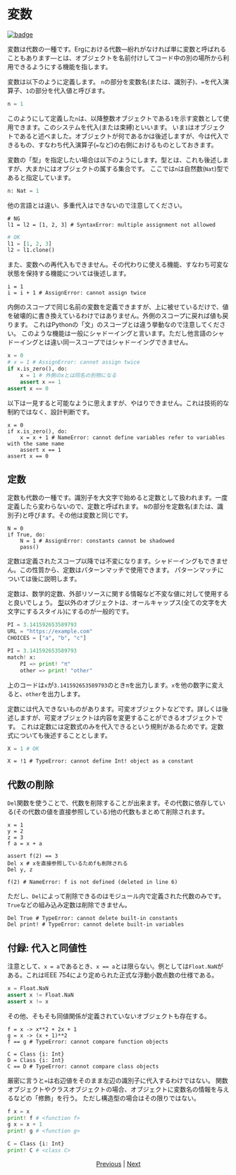 # 変数

[![badge](https://img.shields.io/endpoint.svg?url=https%3A%2F%2Fgezf7g7pd5.execute-api.ap-northeast-1.amazonaws.com%2Fdefault%2Fsource_up_to_date%3Fowner%3Derg-lang%26repos%3Derg%26ref%3Dmain%26path%3Ddoc/EN/syntax/02_name.md%26commit_hash%3D14b0c449efc9e9da3e10a09c912a960ecfaf1c9d)](https://gezf7g7pd5.execute-api.ap-northeast-1.amazonaws.com/default/source_up_to_date?owner=erg-lang&repos=erg&ref=main&path=doc/EN/syntax/02_name.md&commit_hash=14b0c449efc9e9da3e10a09c912a960ecfaf1c9d)

変数は代数の一種です。Ergにおける代数―紛れがなければ単に変数と呼ばれることもあります―とは、オブジェクトを名前付けしてコード中の別の場所から利用できるようにする機能を指します。

変数は以下のように定義します。
`n`の部分を変数名(または、識別子)、`=`を代入演算子、`1`の部分を代入値と呼びます。

```python
n = 1
```

このようにして定義した`n`は、以降整数オブジェクトである`1`を示す変数として使用できます。このシステムを代入(または束縛)といいます。
いま`1`はオブジェクトであると述べました。オブジェクトが何であるかは後述しますが、今は代入できるもの、すなわち代入演算子(`=`など)の右側におけるものとしておきます。

変数の「型」を指定したい場合は以下のようにします。型とは、これも後述しますが、大まかにはオブジェクトの属する集合です。
ここでは`n`は自然数(`Nat`)型であると指定しています。

```python
n: Nat = 1
```

他の言語とは違い、多重代入はできないので注意してください。

```python,compile_fail
# NG
l1 = l2 = [1, 2, 3] # SyntaxError: multiple assignment not allowed
```

```python
# OK
l1 = [1, 2, 3]
l2 = l1.clone()
```

また、変数への再代入もできません。その代わりに使える機能、すなわち可変な状態を保持する機能については後述します。

```python,compile_fail
i = 1
i = i + 1 # AssignError: cannot assign twice
```

内側のスコープで同じ名前の変数を定義できますが、上に被せているだけで、値を破壊的に書き換えているわけではありません。外側のスコープに戻れば値も戻ります。
これはPythonの「文」のスコープとは違う挙動なので注意してください。
このような機能は一般にシャドーイングと言います。ただし他言語のシャドーイングとは違い同一スコープではシャドーイングできません。

```python
x = 0
# x = 1 # AssignError: cannot assign twice
if x.is_zero(), do:
    x = 1 # 外側のxとは同名の別物になる
    assert x == 1
assert x == 0
```

以下は一見すると可能なように思えますが、やはりできません。これは技術的な制約ではなく、設計判断です。

```python,compile_fail
x = 0
if x.is_zero(), do:
    x = x + 1 # NameError: cannot define variables refer to variables with the same name
    assert x == 1
assert x == 0
```

## 定数

定数も代数の一種です。識別子を大文字で始めると定数として扱われます。一度定義したら変わらないので、定数と呼ばれます。
`N`の部分を定数名(または、識別子)と呼びます。その他は変数と同じです。

```python,compile_fail
N = 0
if True, do:
    N = 1 # AssignError: constants cannot be shadowed
    pass()
```

定数は定義されたスコープ以降では不変になります。シャドーイングもできません。この性質から、定数はパターンマッチで使用できます。
パターンマッチについては後に説明します。

定数は、数学的定数、外部リソースに関する情報など不変な値に対して使用すると良いでしょう。
[型](./type/01_type_system.md)以外のオブジェクトは、オールキャップス(全ての文字を大文字にするスタイル)にするのが一般的です。

```python
PI = 3.141592653589793
URL = "https://example.com"
CHOICES = ["a", "b", "c"]
```

```python
PI = 3.141592653589793
match! x:
    PI => print! "π"
    other => print! "other"
```

上のコードは`x`が`3.141592653589793`のとき`π`を出力します。`x`を他の数字に変えると、`other`を出力します。

定数には代入できないものがあります。可変オブジェクトなどです。詳しくは後述しますが、可変オブジェクトは内容を変更することができるオブジェクトです。
これは定数には定数式のみを代入できるという規則があるためです。定数式についても後述することとします。

```python
X = 1 # OK
```

```python,compile_fail
X = !1 # TypeError: cannot define Int! object as a constant
```

## 代数の削除

`Del`関数を使うことで、代数を削除することが出来ます。その代数に依存している(その代数の値を直接参照している)他の代数もまとめて削除されます。

```python,compile_fail
x = 1
y = 2
z = 3
f a = x + a

assert f(2) == 3
Del x # xを直接参照しているためfも削除される
Del y, z

f(2) # NameError: f is not defined (deleted in line 6)
```

ただし、`Del`によって削除できるのはモジュール内で定義された代数のみです。`True`などの組み込み定数は削除できません。

```python,compile_fail
Del True # TypeError: cannot delete built-in constants
Del print! # TypeError: cannot delete built-in variables
```

## 付録: 代入と同値性

注意として、`x = a`であるとき、`x == a`とは限らない。例としては`Float.NaN`がある。これはIEEE 754により定められた正式な浮動小数点数の仕様である。

```python
x = Float.NaN
assert x != Float.NaN
assert x != x
```

その他、そもそも同値関係が定義されていないオブジェクトも存在する。

```python,compile_fail
f = x -> x**2 + 2x + 1
g = x -> (x + 1)**2
f == g # TypeError: cannot compare function objects

C = Class {i: Int}
D = Class {i: Int}
C == D # TypeError: cannot compare class objects
```

厳密に言うと`=`は右辺値をそのまま左辺の識別子に代入するわけではない。
関数オブジェクトやクラスオブジェクトの場合、オブジェクトに変数名の情報を与えるなどの「修飾」を行う。
ただし構造型の場合はその限りではない。

```python
f x = x
print! f # <function f>
g x = x + 1
print! g # <function g>

C = Class {i: Int}
print! C # <class C>
```

<p align='center'>
    <a href='./01_literal.md'>Previous</a> | <a href='./03_declaration.md'>Next</a>
</p>
